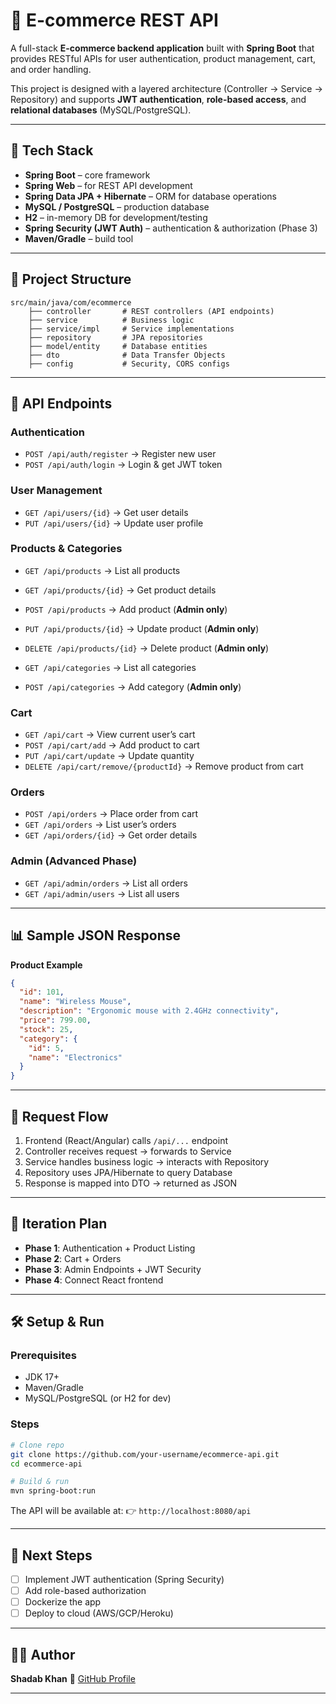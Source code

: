
# 🛒 E-commerce REST API

A full-stack **E-commerce backend application** built with **Spring Boot** that provides RESTful APIs for user authentication, product management, cart, and order handling.

This project is designed with a layered architecture (Controller → Service → Repository) and supports **JWT authentication**, **role-based access**, and **relational databases** (MySQL/PostgreSQL).

---

## 🚀 Tech Stack

* **Spring Boot** – core framework
* **Spring Web** – for REST API development
* **Spring Data JPA + Hibernate** – ORM for database operations
* **MySQL / PostgreSQL** – production database
* **H2** – in-memory DB for development/testing
* **Spring Security (JWT Auth)** – authentication & authorization (Phase 3)
* **Maven/Gradle** – build tool

---

## 📂 Project Structure

```
src/main/java/com/ecommerce
    ├── controller       # REST controllers (API endpoints)
    ├── service          # Business logic
    ├── service/impl     # Service implementations
    ├── repository       # JPA repositories
    ├── model/entity     # Database entities
    ├── dto              # Data Transfer Objects
    ├── config           # Security, CORS configs
```

---

## 🔑 API Endpoints

### Authentication

* `POST /api/auth/register` → Register new user
* `POST /api/auth/login` → Login & get JWT token

### User Management

* `GET /api/users/{id}` → Get user details
* `PUT /api/users/{id}` → Update user profile

### Products & Categories

* `GET /api/products` → List all products

* `GET /api/products/{id}` → Get product details

* `POST /api/products` → Add product (**Admin only**)

* `PUT /api/products/{id}` → Update product (**Admin only**)

* `DELETE /api/products/{id}` → Delete product (**Admin only**)

* `GET /api/categories` → List all categories

* `POST /api/categories` → Add category (**Admin only**)

### Cart

* `GET /api/cart` → View current user’s cart
* `POST /api/cart/add` → Add product to cart
* `PUT /api/cart/update` → Update quantity
* `DELETE /api/cart/remove/{productId}` → Remove product from cart

### Orders

* `POST /api/orders` → Place order from cart
* `GET /api/orders` → List user’s orders
* `GET /api/orders/{id}` → Get order details

### Admin (Advanced Phase)

* `GET /api/admin/orders` → List all orders
* `GET /api/admin/users` → List all users

---

## 📊 Sample JSON Response

**Product Example**

```json
{
  "id": 101,
  "name": "Wireless Mouse",
  "description": "Ergonomic mouse with 2.4GHz connectivity",
  "price": 799.00,
  "stock": 25,
  "category": {
    "id": 5,
    "name": "Electronics"
  }
}
```

---

## 🔄 Request Flow

1. Frontend (React/Angular) calls `/api/...` endpoint
2. Controller receives request → forwards to Service
3. Service handles business logic → interacts with Repository
4. Repository uses JPA/Hibernate to query Database
5. Response is mapped into DTO → returned as JSON

---

## 📅 Iteration Plan

* **Phase 1**: Authentication + Product Listing
* **Phase 2**: Cart + Orders
* **Phase 3**: Admin Endpoints + JWT Security
* **Phase 4**: Connect React frontend

---

## 🛠 Setup & Run

### Prerequisites

* JDK 17+
* Maven/Gradle
* MySQL/PostgreSQL (or H2 for dev)

### Steps

```bash
# Clone repo
git clone https://github.com/your-username/ecommerce-api.git
cd ecommerce-api

# Build & run
mvn spring-boot:run
```

The API will be available at:
👉 `http://localhost:8080/api`

---

## 📌 Next Steps

* [ ] Implement JWT authentication (Spring Security)
* [ ] Add role-based authorization
* [ ] Dockerize the app
* [ ] Deploy to cloud (AWS/GCP/Heroku)

---

## 👨‍💻 Author

**Shadab Khan**
🔗 [GitHub Profile](https://github.com/shadabkhan66)

---


